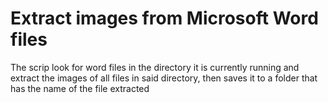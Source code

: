 # Extract images from Microsoft Word files

The scrip look for word files in the directory it is currently running and extract the images of all files in said directory, then saves it to a folder that has the name of the file extracted
 
